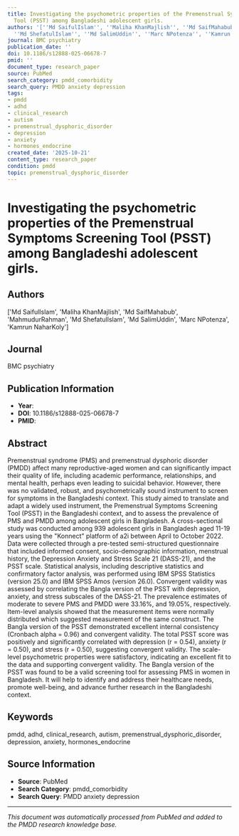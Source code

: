 ```yaml
---
title: Investigating the psychometric properties of the Premenstrual Symptoms Screening
  Tool (PSST) among Bangladeshi adolescent girls.
authors: '[''Md SaifulIslam'', ''Maliha KhanMajlish'', ''Md SaifMahabub'', ''MahmudurRahman'',
  ''Md ShefatulIslam'', ''Md SalimUddin'', ''Marc NPotenza'', ''Kamrun NaharKoly'']'
journal: BMC psychiatry
publication_date: ''
doi: 10.1186/s12888-025-06678-7
pmid: ''
document_type: research_paper
source: PubMed
search_category: pmdd_comorbidity
search_query: PMDD anxiety depression
tags:
- pmdd
- adhd
- clinical_research
- autism
- premenstrual_dysphoric_disorder
- depression
- anxiety
- hormones_endocrine
created_date: '2025-10-21'
content_type: research_paper
condition: pmdd
topic: premenstrual_dysphoric_disorder
---
```


# Investigating the psychometric properties of the Premenstrual Symptoms Screening Tool (PSST) among Bangladeshi adolescent girls.

## Authors
['Md SaifulIslam', 'Maliha KhanMajlish', 'Md SaifMahabub', 'MahmudurRahman', 'Md ShefatulIslam', 'Md SalimUddin', 'Marc NPotenza', 'Kamrun NaharKoly']

## Journal
BMC psychiatry

## Publication Information
- **Year**: 
- **DOI**: 10.1186/s12888-025-06678-7
- **PMID**: 

## Abstract
Premenstrual syndrome (PMS) and premenstrual dysphoric disorder (PMDD) affect many reproductive-aged women and can significantly impact their quality of life, including academic performance, relationships, and mental health, perhaps even leading to suicidal behavior. However, there was no validated, robust, and psychometrically sound instrument to screen for symptoms in the Bangladeshi context. This study aimed to translate and adapt a widely used instrument, the Premenstrual Symptoms Screening Tool (PSST) in the Bangladeshi context, and to assess the prevalence of PMS and PMDD among adolescent girls in Bangladesh. A cross-sectional study was conducted among 939 adolescent girls in Bangladesh aged 11-19 years using the "Konnect" platform of a2i between April to October 2022. Data were collected through a pre-tested semi-structured questionnaire that included informed consent, socio-demographic information, menstrual history, the Depression Anxiety and Stress Scale 21 (DASS-21), and the PSST scale. Statistical analysis, including descriptive statistics and confirmatory factor analysis, was performed using IBM SPSS Statistics (version 25.0) and IBM SPSS Amos (version 26.0). Convergent validity was assessed by correlating the Bangla version of the PSST with depression, anxiety, and stress subscales of the DASS-21. The prevalence estimates of moderate to severe PMS and PMDD were 33.16%, and 19.05%, respectively. Item-level analysis showed that the measurement items were normally distributed which suggested measurement of the same construct. The Bangla version of the PSST demonstrated excellent internal consistency (Cronbach alpha = 0.96) and convergent validity. The total PSST score was positively and significantly correlated with depression (r = 0.54), anxiety (r = 0.50), and stress (r = 0.50), suggesting convergent validity. The scale-level psychometric properties were satisfactory, indicating an excellent fit to the data and supporting convergent validity. The Bangla version of the PSST was found to be a valid screening tool for assessing PMS in women in Bangladesh. It will help to identify and address their healthcare needs, promote well-being, and advance further research in the Bangladeshi context.

## Keywords
pmdd, adhd, clinical_research, autism, premenstrual_dysphoric_disorder, depression, anxiety, hormones_endocrine

## Source Information
- **Source**: PubMed
- **Search Category**: pmdd_comorbidity
- **Search Query**: PMDD anxiety depression

---
*This document was automatically processed from PubMed and added to the PMDD research knowledge base.*

